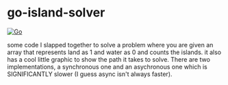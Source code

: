 # go-island-solver

[![Go](https://github.com/morganwm/go-island-solver/actions/workflows/go.yml/badge.svg)](https://github.com/morganwm/go-island-solver/actions/workflows/go.yml)

some code I slapped together to solve a problem where you are given an array that represents land as 1 and water as 0 and counts the islands. it also has a cool little graphic to show the path it takes to solve. There are two implementations, a synchronous one and an asychronous one which is SIGNIFICANTLY slower (I guess async isn't always faster).